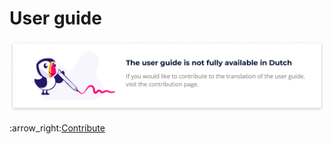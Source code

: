 # User guide

![](<.gitbook/assets/translation (many pages) (1) (1).png>)

:arrow\_right:[Contribute](https://prestashop.gitbook.io/howtocontribute/)


